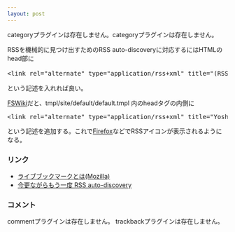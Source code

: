 ```yaml
---
layout: post
---
```

<p><span class="error">categoryプラグインは存在しません。</span><span class="error">categoryプラグインは存在しません。</span></p>
<p>RSSを機械的に見つけ出すためのRSS auto-discoveryに対応するにはHTMLのhead部に</p>
<pre>&lt;link rel=&quot;alternate&quot; type=&quot;application/rss+xml&quot; title=&quot;(RSS のタイトル)&quot; href=&quot;(RSS フィードの URL)&quot;&gt;
</pre>
<p>という記述を入れれば良い。</p>
<p><a href="http://fswiki.poi.jp/">FSWiki</a>だと、tmpl/site/default/default.tmpl 内のheadタグの内側に</p>
<pre>&lt;link rel=&quot;alternate&quot; type=&quot;application/rss+xml&quot; title=&quot;Yoshimopedia&quot; href=&quot;/wiki.cgi?action=RSS&quot;&gt;
</pre>
<p>という記述を追加する。これで<a href="http://www.mozilla-japan.org/products/firefox/">Firefox</a>などでRSSアイコンが表示されるようになる。</p>
<h3>リンク</h3>
<ul>
<li><a href="http://www.mozilla-japan.org/products/firefox/live-bookmarks.html">ライブブックマークとは(Mozilla)</a></li>
<li><a href="http://www.infomaker.jp/blog/archives/2005/individual/05_10_2343.html">今更ながらもう一度 RSS auto-discovery</a></li>
</ul>
<h3>コメント</h3>
<p><span class="error">commentプラグインは存在しません。</span> <span class="error">trackbackプラグインは存在しません。</span> </p>
